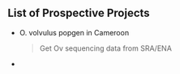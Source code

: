 List of Prospective Projects
---
- O. volvulus popgen in Cameroon
  > Get Ov sequencing data from SRA/ENA
- 
